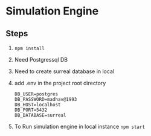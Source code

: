 # Simulation Engine

## Steps

1. `npm install`

2. Need Postgressql DB

3. Need to create surreal database in local

4. add .env in the project root directory
    ```
    DB_USER=postgres
    DB_PASSWORD=madhav@1993
    DB_HOST=localhost
    DB_PORT=5432
    DB_DATABASE=surreal

5. To Run simulation engine in local instance
    `npm start`

